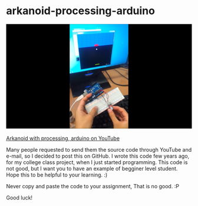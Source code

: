 # arkanoid-processing-arduino

![Screenshot](https://github.com/jae1e/arkanoid-processing-arduino/blob/master/screenshot.png)

[Arkanoid with processing, arduino on YouTube](https://youtu.be/YjE0HqZCjfQ)

Many people requested to send them the source code through YouTube and e-mail, so I decided to post this on GitHub.
I wrote this code few years ago, for my college class project, when I just started programming.
This code is not good, but I want you to have an example of begginer level student.
Hope this to be helpful to your learning. :)

Never copy and paste the code to your assignment, That is no good. :P

Good luck!
